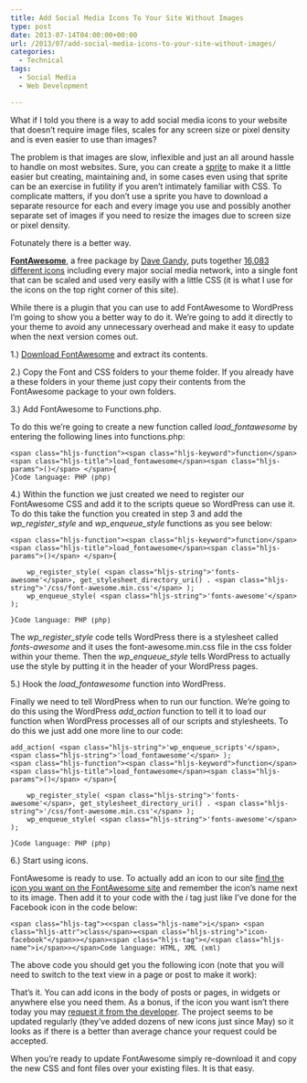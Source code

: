 ```yaml
---
title: Add Social Media Icons To Your Site Without Images
type: post
date: 2013-07-14T04:00:00+00:00
url: /2013/07/add-social-media-icons-to-your-site-without-images/
categories:
  - Technical
tags:
  - Social Media
  - Web Development

---
```

What if I told you there is a way to add social media icons to your website that doesn’t require image files, scales for any screen size or pixel density and is even easier to use than images?

The problem is that images are slow, inflexible and just an all around hassle to handle on most websites. Sure, you can create a <a href="http://www.w3schools.com/css/css_image_sprites.asp" target="_blank" rel="noreferrer noopener">sprite</a> to make it a little easier but creating, maintaining and, in some cases even using that sprite can be an exercise in futility if you aren’t intimately familiar with CSS. To complicate matters, if you don’t use a sprite you have to download a separate resource for each and every image you use and possibly another separate set of images if you need to resize the images due to screen size or pixel density.

Fotunately there is a better way.

<a href="https://fontawesome.com/" target="_blank" rel="noreferrer noopener"><strong>FontAwesome</strong></a>, a free package by <a href="https://twitter.com/davegandy" target="_blank" rel="noreferrer noopener">Dave Gandy</a>, puts together <a href="https://fontawesome.com/icons" target="_blank" rel="noreferrer noopener">16,083 different icons</a> including every major social media network, into a single font that can be scaled and used very easily with a little CSS (it is what I use for the icons on the top right corner of this site).

While there is a plugin that you can use to add FontAwesome to WordPress I’m going to show you a better way to do it. We’re going to add it directly to your theme to avoid any unnecessary overhead and make it easy to update when the next version comes out.

1.) [Download FontAwesome][1] and extract its contents.

2.) Copy the Font and CSS folders to your theme folder. If you already have a these folders in your theme just copy their contents from the FontAwesome package to your own folders.

3.) Add FontAwesome to Functions.php.

To do this we’re going to create a new function called _load_fontawesome_ by entering the following lines into functions.php:

<pre class="wp-block-code" aria-describedby="shcb-language-50" data-shcb-language-name="PHP" data-shcb-language-slug="php"><span><code class="hljs language-php">&lt;span class="hljs-function">&lt;span class="hljs-keyword">function&lt;/span> &lt;span class="hljs-title">load_fontawesome&lt;/span>&lt;span class="hljs-params">()&lt;/span> &lt;/span>{
}</code></span><small class="shcb-language" id="shcb-language-50"><span class="shcb-language__label">Code language:</span> <span class="shcb-language__name">PHP</span> <span class="shcb-language__paren">(</span><span class="shcb-language__slug">php</span><span class="shcb-language__paren">)</span></small></pre>

4.) Within the function we just created we need to register our FontAwesome CSS and add it to the scripts queue so WordPress can use it. To do this take the function you created in step 3 and add the _wp\_register\_style_ and _wp\_enqueue\_style_ functions as you see below:

<pre class="wp-block-code" aria-describedby="shcb-language-51" data-shcb-language-name="PHP" data-shcb-language-slug="php"><span><code class="hljs language-php">&lt;span class="hljs-function">&lt;span class="hljs-keyword">function&lt;/span> &lt;span class="hljs-title">load_fontawesome&lt;/span>&lt;span class="hljs-params">()&lt;/span> &lt;/span>{

    wp_register_style( &lt;span class="hljs-string">'fonts-awesome'&lt;/span>, get_stylesheet_directory_uri() . &lt;span class="hljs-string">'/css/font-awesome.min.css'&lt;/span> );
    wp_enqueue_style( &lt;span class="hljs-string">'fonts-awesome'&lt;/span> );

}</code></span><small class="shcb-language" id="shcb-language-51"><span class="shcb-language__label">Code language:</span> <span class="shcb-language__name">PHP</span> <span class="shcb-language__paren">(</span><span class="shcb-language__slug">php</span><span class="shcb-language__paren">)</span></small></pre>

The _wp\_register\_style_ code tells WordPress there is a stylesheet called _fonts-awesome_ and it uses the font-awesome.min.css file in the css folder within your theme. Then the _wp\_enqueue\_style_ tells WordPress to actually use the style by putting it in the header of your WordPress pages.

5.) Hook the _load_fontawesome_ function into WordPress.

Finally we need to tell WordPress when to run our function. We’re going to do this using the WordPress _add_action_ function to tell it to load our function when WordPress processes all of our scripts and stylesheets. To do this we just add one more line to our code:

<pre class="wp-block-code" aria-describedby="shcb-language-52" data-shcb-language-name="PHP" data-shcb-language-slug="php"><span><code class="hljs language-php">add_action( &lt;span class="hljs-string">'wp_enqueue_scripts'&lt;/span>, &lt;span class="hljs-string">'load_fontawesome'&lt;/span> );
&lt;span class="hljs-function">&lt;span class="hljs-keyword">function&lt;/span> &lt;span class="hljs-title">load_fontawesome&lt;/span>&lt;span class="hljs-params">()&lt;/span> &lt;/span>{

    wp_register_style( &lt;span class="hljs-string">'fonts-awesome'&lt;/span>, get_stylesheet_directory_uri() . &lt;span class="hljs-string">'/css/font-awesome.min.css'&lt;/span> );
    wp_enqueue_style( &lt;span class="hljs-string">'fonts-awesome'&lt;/span> );

}</code></span><small class="shcb-language" id="shcb-language-52"><span class="shcb-language__label">Code language:</span> <span class="shcb-language__name">PHP</span> <span class="shcb-language__paren">(</span><span class="shcb-language__slug">php</span><span class="shcb-language__paren">)</span></small></pre>

6.) Start using icons.

FontAwesome is ready to use. To actually add an icon to our site <a href="https://fontawesome.com/icons" target="_blank" rel="noreferrer noopener">find the icon you want on the FontAwesome site</a> and remember the icon’s name next to its image. Then add it to your code with the _i_ tag just like I’ve done for the Facebook icon in the code below:

<pre class="wp-block-code" aria-describedby="shcb-language-53" data-shcb-language-name="HTML, XML" data-shcb-language-slug="xml"><span><code class="hljs language-xml">&lt;span class="hljs-tag">&lt;&lt;span class="hljs-name">i&lt;/span> &lt;span class="hljs-attr">class&lt;/span>=&lt;span class="hljs-string">"icon-facebook"&lt;/span>&gt;&lt;/span>&lt;span class="hljs-tag">&lt;/&lt;span class="hljs-name">i&lt;/span>&gt;&lt;/span></code></span><small class="shcb-language" id="shcb-language-53"><span class="shcb-language__label">Code language:</span> <span class="shcb-language__name">HTML, XML</span> <span class="shcb-language__paren">(</span><span class="shcb-language__slug">xml</span><span class="shcb-language__paren">)</span></small></pre>

The above code you should get you the following icon (note that you will need to switch to the text view in a page or post to make it work):

That’s it. You can add icons in the body of posts or pages, in widgets or anywhere else you need them. As a bonus, if the icon you want isn’t there today you may <a href="https://fontawesome.com/community/leaderboard/new" target="_blank" rel="noreferrer noopener">request it from the developer</a>. The project seems to be updated regularly (they’ve added dozens of new icons just since May) so it looks as if there is a better than average chance your request could be accepted.

When you’re ready to update FontAwesome simply re-download it and copy the new CSS and font files over your existing files. It is that easy.

 [1]: https://fontawesome.com/